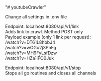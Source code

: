 "# youtubeCrawler" <br>
<p>
Change all settings in .env file
</p>
<p>
Endpoint: localhost:8080/api/v1/link <br>
Adds link to crawl. Method POST only<br>
Payload example (only 1 link per request): <br>
/watch?v=DT61L8hbbJ4<br>
/watch?v=wOGu2j3PnFg<br>
/watch?v=MH9FyLsfDzw<br>
/watch?v=HZa1iFO0Juk<br>
</p>
<p>
Endpoint: localhost:8080/api/v1/stop<br>
Stops all go routines and closes all channels<br>
</p>
